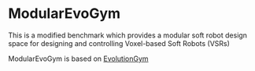 # ModularEvoGym
This is a modified benchmark which provides a modular soft robot design space for designing and controlling Voxel-based Soft Robots (VSRs) 

ModularEvoGym is based on [EvolutionGym](https://github.com/EvolutionGym/evogym)

